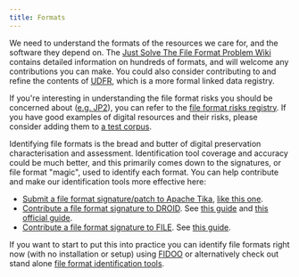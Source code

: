 ```yaml
---
title: Formats
---
```

We need to understand the formats of the resources we care for, and the software they depend on. The [Just Solve The File Format Problem Wiki](http://justsolve.archiveteam.org) contains detailed information on hundreds of formats, and will welcome any contributions you can make. You could also consider contributing to and refine the contents of [UDFR](http://udfr.org/), which is a more formal linked data registry.

If you're interesting in understanding the file format risks you should be concerned about ([e.g. JP2](http://wiki.opf-labs.org/display/TR/JP2)), you can refer to the [file format risks registry](http://wiki.opf-labs.org/display/TR/OPF+File+Format+Risk+Registry). If you have good examples of digital resources and their risks, please consider adding them to <a href="{{ baseurl }}/test-corpora/">a test corpus</a>.

Identifying file formats is the bread and butter of digital preservation characterisation and assessment. Identification tool coverage and accuracy could be much better, and this primarily comes down to the signatures, or file format "magic", used to identify each format. You can help contribute and make our identification tools more effective here:

*	[Submit a file format signature/patch to Apache Tika](https://issues.apache.org/jira/browse/TIKA), [like this one](http://openplanetsfoundation.org/blogs/2012-02-09-basic-guide-writing-new-format-signatures).
* [Contribute a file format signature to DROID](http://www.nationalarchives.gov.uk/PRONOM/submitinfo.htm). See [this guide](http://openplanetsfoundation.org/blogs/2012-02-09-basic-guide-writing-new-format-signatures) and [this official guide](http://www.nationalarchives.gov.uk/documents/information-management/pronom-file-signature-research.pdf).
* [Contribute a file format signature to FILE](https://github.com/glensc/file). See [this guide](http://www.openplanetsfoundation.org/blogs/2012-08-09-magic-editing-and-creation-primer).

If you want to start to put this into practice you can identify file formats right now (with no installation or setup) using [FIDOO](http://www.techmaurice.com/fidoo/) or alternatively check out stand alone [file format identification tools](http://www.digipres.org/tools/by-function/#ingest:fileformatidentification).
